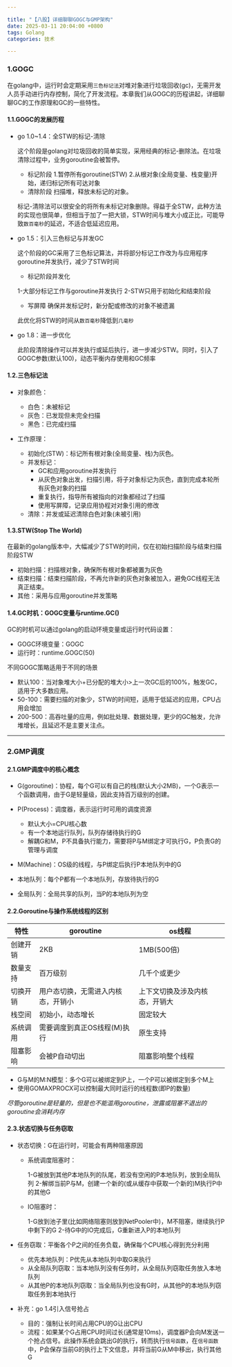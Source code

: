 ```yaml
---

title: "【八股】详细聊聊GOGC与GMP架构"
date: 2025-03-11 20:04:00 +0800
tags: Golang
categories: 技术

---
```


### 1.GOGC

在golang中，运行时会定期采用`三色标记法`对堆对象进行垃圾回收(gc)，无需开发人员手动进行内存控制，简化了开发流程。本章我们从GOGC的历程讲起，详细聊聊GC的工作原理和GC的一些特性。

#### 1.1.GOGC的发展历程
* go 1.0~1.4：全STW的标记-清除

  这个阶段是golang对垃圾回收的简单实现，采用经典的标记-删除法。在垃圾清除过程中，业务goroutine会被暂停。
  * 标记阶段
  1.暂停所有goroutine(STW)
  2.从根对象(全局变量、栈变量)开始，递归标记所有可达对象
  * 清除阶段
  扫描堆，释放未标记的对象。

  标记-清除法可以很安全的将所有未标记对象删除。得益于全STW，此种方法的实现也很简单，但相当于加了一把大锁，STW时间与堆大小成正比，可能导致`数百毫秒`的延迟，不适合低延迟应用。

* go 1.5：引入三色标记与并发GC

  这个阶段的GC采用了三色标记算法，并将部分标记工作改为与应用程序goroutine并发执行，减少了STW时间

  * 标记阶段并发化

  1-大部分标记工作与goroutine并发执行
  2-STW只用于初始化和结束阶段

  * 写屏障
  确保并发标记时，新分配或修改的对象不被遗漏

  此优化将STW的时间从`数百毫秒`降低到`几毫秒`

* go 1.8：进一步优化

  此阶段清除操作可以并发执行或延后执行，进一步减少STW。同时，引入了GOGC参数(默认100)，动态平衡内存使用和GC频率


#### 1.2.三色标记法

* 对象颜色：
  - 白色：未被标记
  - 灰色：已发现但未完全扫描
  - 黑色：已完成扫描

* 工作原理：
  - 初始化(STW)：标记所有根对象(全局变量、栈)为灰色。
  - 并发标记：
    - GC和应用goroutine并发执行
    - 从灰色对象出发，扫描引用，将子对象标记为灰色，直到完成本轮所有灰色对象的扫描
    - 重复执行，指导所有被指向的对象都经过了扫描
    - 使用写屏障，记录应用协程对对象引用的修改
  - 清除：并发或延迟清除白色对象(未被引用)

#### 1.3.STW(Stop The World)

在最新的golang版本中，大幅减少了STW的时间，仅在初始扫描阶段与结束扫描阶段STW

* 初始扫描：扫描根对象，确保所有根对象都被置为灰色
* 结束扫描：结束扫描阶段，不再允许新的灰色对象被加入，避免GC线程无法真正结束。
* 其他：采用与应用goroutine并发策略

#### 1.4.GC时机：GOGC变量与runtime.GC()

GC的时机可以通过golang的启动环境变量或运行时代码设置：

* GOGC环境变量：GOGC
* 运行时：runtime.GOGC(50)

不同GOGC策略适用于不同的场景
  - 默认100：当对象堆大小+已分配的堆大小>上一次GC后的100%，触发GC，适用于大多数应用。
  - 50-100：需要扫描的对象少，STW的时间短，适用于低延迟的应用，CPU占用会增加
  - 200-500：高吞吐量的应用，例如批处理、数据处理，更少的GC触发，允许堆增长，且延迟不是主要关注点。

---

### 2.GMP调度

#### 2.1.GMP调度中的核心概念

* G(goroutine)：协程，每个G可以有自己的栈(默认大小2MB)，一个G表示一个函数调用，由于G是轻量级，因此支持百万级别的创建。

* P(Process)：调度器，表示运行时可用的调度资源
  - 默认大小=CPU核心数
  - 有一个本地运行队列，队列存储待执行的G
  - 解耦G和M，P不具备执行能力，需要将P与M绑定才可执行G，P负责G的管理与调度

* M(Machine)：OS级的线程，与P绑定后执行P本地队列中的G

* 本地队列：每个P都有一个本地队列，存放待执行的G

* 全局队列：全局共享的队列，当P的本地队列为空

#### 2.2.Goroutine与操作系统线程的区别

| 特性 | goroutine | os线程 |
| --- | --- | --- |
| 创建开销 | 2KB | 1MB(500倍) |
| 数量支持 | 百万级别 | 几千个或更少 |
| 切换开销 | 用户态切换，无需进入内核态，开销小 | 上下文切换及涉及内核态，开销大 |
| 栈空间 | 初始小，动态增长 | 固定较大 |
| 系统调用 | 需要调度到真正OS线程(M)执行 | 原生支持 |
| 阻塞影响 | 会被P自动切出 | 阻塞影响整个线程 |

* G与M的M:N模型：多个G可以被绑定到P上，一个P可以被绑定到多个M上
* 使用GOMAXPROCX可以控制最大同时运行的线程数(即P的数量)

*尽管goroutine是轻量的，但是也不能滥用goroutine，泄露或阻塞不退出的goroutine会消耗内存*

#### 2.3.状态切换与任务窃取

* 状态切换：G在运行时，可能会有两种阻塞原因
  * 系统调度阻塞时：

    1-G被放到其他P本地队列的队尾，若没有空闲的P本地队列，放到全局队列
    2-解绑当前P与M，创建一个新的(或从缓存中获取一个新的)M执行P中的其他G

  * IO阻塞时：

    1-G放到池子里(比如网络阻塞则放到NetPooler中)，M不阻塞，继续执行P中剩下的G
    2-待G中的IO完成后，G重新进入P的本地队列

* 任务窃取：平衡各个P之间的任务负载，确保每个CPU核心得到充分利用
  * 优先本地队列：P优先从本地队列中取G来执行
  * 从全局队列窃取：当本地队列没有任务时，从全局队列窃取任务放入本地队列
  * 从其他P的本地队列窃取：当全局队列也没有G时，从其他P的本地队列窃取任务到本地执行

* 补充：go 1.4引入信号抢占
  * 目的：强制让长时间占用CPU的G让出CPU
  * 流程：如果某个G占用CPU时间过长(通常是10ms)，调度器P会向M发送一个抢占信号。此操作系统会跳出G的执行，转而执行`信号函数`，在`信号函数`中，P会保存当前G的执行上下文信息，并将当前G从M中移出，执行其他G
